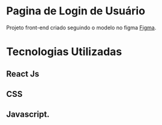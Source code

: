 # Pagina de Login de Usuário
Projeto front-end criado seguindo o modelo no figma [Figma](https://www.figma.com/design/pREjl3iKRxMqw2iUZWrMyN/Login-and-Signup-Screen-(Community)-(Copy)?node-id=0-1&t=NHQ1ZsKSJ4wVvAte-0).

# Tecnologias Utilizadas
## React Js
## CSS
## Javascript.




